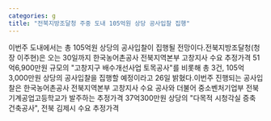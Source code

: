 ```yaml
---
categories: g
title: "전북지방조달청 주중 도내 105억원 상당 공사입찰 집행"
---
```

이번주 도내에서는 총 105억원 상당의 공사입찰이 집행될 전망이다.전북지방조달청(청장 이주현)은 오는 30일까지 한국농어촌공사 전북지역본부 고창지사 수요 추정가격 51억6,900만원 규모의 "고창지구 배수개선사업 토목공사"를 비롯해 총 3건, 105억3,000만원 상당의 공사입찰을 집행할 예정이라고 26일 밝혔다.이번주 진행되는 공사입찰은 한국농어촌공사 전북지역본부 고창지사 수요 공사와 더불어 중소벤처기업부 전북기계공업고등학교가 발주하는 추정가격 37억300만원 상당의 "다목적 시청각실 증축 건축공사", 전북 김제시 수요 추정가격